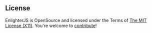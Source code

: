 License
-------

EnlighterJS is OpenSource and licensed under the Terms of [The MIT License (X11)](http://opensource.org/licenses/MIT). You're welcome to [contribute](https://github.com/AndiDittrich/EnlighterJS/blob/master/CONTRIBUTE.md)!
